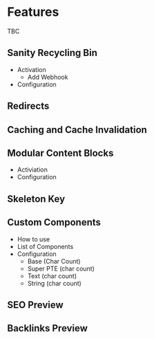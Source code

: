 # Features

TBC

## Sanity Recycling Bin

- Activation
  - Add Webhook
- Configuration

## Redirects

## Caching and Cache Invalidation

## Modular Content Blocks

- Activiation
- Configuration

## Skeleton Key

## Custom Components

- How to use
- List of Components
- Configuration
  - Base (Char Count) 
  - Super PTE (char count)
  - Text (char count)
  - String (char count)

## SEO Preview

## Backlinks Preview
